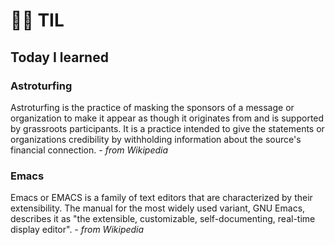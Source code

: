 # 👨‍🏫 TIL

## Today I learned

### Astroturfing

Astroturfing is the practice of masking the sponsors of a message or organization to make it appear as though it originates from and is supported by grassroots participants. It is a practice intended to give the statements or organizations credibility by withholding information about the source's financial connection. _- from Wikipedia_

### Emacs

Emacs or EMACS is a family of text editors that are characterized by their extensibility. The manual for the most widely used variant, GNU Emacs, describes it as "the extensible, customizable, self-documenting, real-time display editor". _- from Wikipedia_

